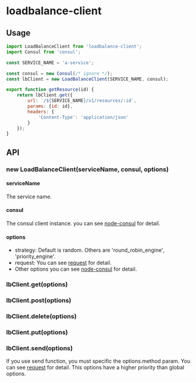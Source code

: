 # loadbalance-client

## Usage
``` javascript
import LoadBalanceClient from 'loadbalance-client';
import Consul from 'consul';

const SERVICE_NAME = 'a-service';

const consul = new Consul(/* ignore */);
const lbClient = new LoadBalanceClient(SERVICE_NAME, consul);

export function getResource(id) {
    return lbClient.get({
        url: `/${SERVICE_NAME}/v1/resources/:id`,
        params: {id: id},
        headers: {
            'Content-Type': 'application/json'
        }
    });
}
```

## API

### new LoadBalanceClient(serviceName, consul, options)

#### serviceName

The service name.

#### consul

The consul client instance. you can see [node-consul](https://github.com/node-cloud/node-consul) for detail.

#### options

* strategy: Default is random. Others are 'round_robin_engine', 'priority_engine'.
* request: You can see [request](https://github.com/request/request) for detail.
* Other options you can see [node-consul](https://github.com/node-cloud/node-consul) for detail.

### lbClient.get(options)
### lbClient.post(options)
### lbClient.delete(options)
### lbClient.put(options)
### lbClient.send(options)

If you use send function, you must specific the options.method param. 
You can see [request](https://github.com/request/request) for detail.
This options have a higher priority than global options.
